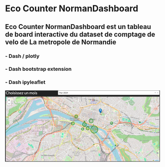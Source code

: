 # Eco Counter NormanDashboard



## Eco Counter NormanDashboard est un tableau de board interactive du dataset de comptage de velo de La metropole de Normandie

### - Dash / plotly
### - Dash bootstrap extension
### - Dash ipyleaflet

![Sample Image](/assets/cap.png)

